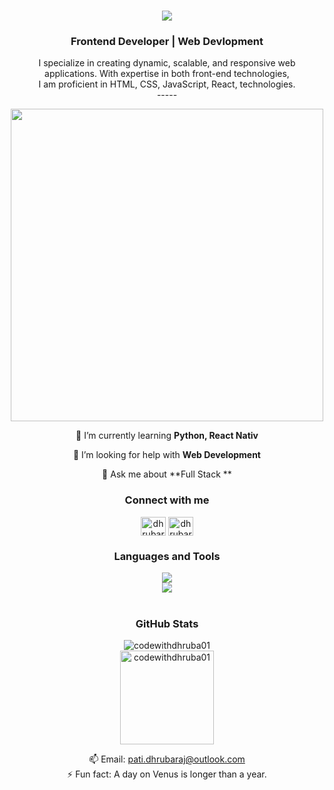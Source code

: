 <div align="center">
<h1 align="center">
    <img src="https://readme-typing-svg.herokuapp.com/?font=Righteous&size=35&center=true&vCenter=true&width=500&height=70&duration=4000&lines=Hi+There!+👋;+I'm+Dhrubaraj+Pati!;" />
</h1>
<h3 align="center"> Frontend Developer | Web Devlopment </h3>
 I specialize in creating dynamic, scalable, and responsive web<br>
applications. With expertise in both front-end technologies,<br> 
I am proficient in HTML, CSS, JavaScript, React, technologies. <br>
-----
<p align="center" width="100"> <a href="https://twitter.com/" target="blank"><img src="https://cdn.dribbble.com/users/239755/screenshots/3019824/dave_coding_dribbble.gif" width="500" /></a> </p>

🌱 I’m currently learning **Python, React Nativ**

🤝 I’m looking for help with **Web Development**

💬 Ask me about **Full Stack **

<h3 align="center">Connect with me</h3>
<p align="center">
<a href="https://linkedin.com/in/dhrubaraj-pati" target="blank"><img align="center" src="https://raw.githubusercontent.com/rahuldkjain/github-profile-readme-generator/master/src/images/icons/Social/linked-in-alt.svg" alt="dhrubaraj-pati" height="30" width="40" /></a>
<a href="https://www.leetcode.com/dhrubaraj_pati" target="blank"><img align="center" src="https://raw.githubusercontent.com/rahuldkjain/github-profile-readme-generator/master/src/images/icons/Social/leet-code.svg" alt="dhrubaraj_pati" height="30" width="40" /></a>
</p>

<h3 align="center">Languages and Tools</h3>
<div align="center">
    <img src="https://skillicons.dev/icons?i=html,css,javascript,tailwind,python,c,java" /><br>
    <img src="https://skillicons.dev/icons?i=vscode,git,figma,github,linux" />
</div>
<br>
<h3 align="center">GitHub Stats</h3> 

<img src="https://github-readme-stats.vercel.app/api/top-langs?username=codewithdhruba01&show_icons=true&locale=en&layout=compact" alt="codewithdhruba01" />
<br>
<img src="https://github-readme-stats.vercel.app/api?username=codewithdhruba01&show_icons=true&locale=en" alt="codewithdhruba01" height="150"/>
<br>

📫 Email: pati.dhrubaraj@outlook.com <br>
⚡ Fun fact: A day on Venus is longer than a year.
    </div>
    <br>
  </a>
  </div>

